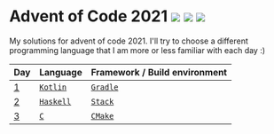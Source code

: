 # Advent of Code 2021 ![](https://img.shields.io/badge/day%20📅-3-blue) ![](https://img.shields.io/badge/days%20completed-2-green) ![](https://img.shields.io/badge/stars%20⭐-5-yellow)

My solutions for advent of code 2021.
I'll try to choose a different programming language that I am more or less familiar with each day :)

| Day      | Language | Framework / Build environment |
| -------- | -------- | ----------------------------- |
|  [1](01) | [`Kotlin`](https://en.wikipedia.org/wiki/Kotlin_(programming_language)) | [`Gradle`](https://en.wikipedia.org/wiki/Gradle) |
|  [2](02) | [`Haskell`](https://en.wikipedia.org/wiki/Haskell_(programming_language)) | [`Stack`](https://en.wikipedia.org/wiki/Stack_(Haskell)) |
|  [3](03) | [`C`](https://en.wikipedia.org/wiki/C_(programming_language)) | [`CMake`](https://en.wikipedia.org/wiki/CMake) |

